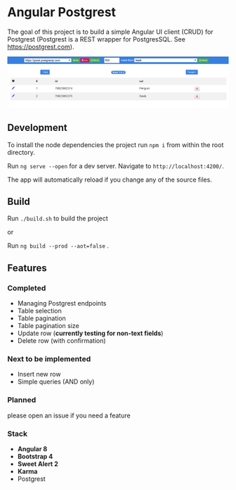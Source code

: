 # Angular Postgrest

The goal of this project is to build a simple Angular UI client (CRUD) for Postgrest (Postgrest is a REST wrapper for PostgresSQL. See https://postgrest.com). 

![Logo](docs/screenshot.PNG "Logo")


## Development

To install the node dependencies the project run `npm i` from within the root directory.

Run `ng serve --open` for a dev server. Navigate to `http://localhost:4200/`. 

The app will automatically reload if you change any of the source files.

## Build

Run `./build.sh` to build the project 

or

Run `ng build --prod --aot=false` .

## Features

### Completed

  - Managing Postgrest endpoints
  - Table selection
  - Table pagination
  - Table pagination size
  - Update row (**currently testing for non-text fields**)
  - Delete row (with confirmation)

### Next to be implemented

  - Insert new row
  - Simple queries (AND only)


### Planned
please open an issue if you need a feature

### Stack

  - **Angular 8**
  - **Bootstrap 4**
  - **Sweet Alert 2**
  - **Karma**
  - Postgrest







